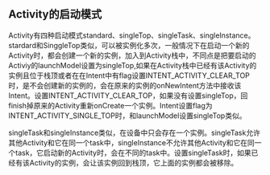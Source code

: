 ## Activity的启动模式
Activity有四种启动模式standard、singleTop、singleTask、singleInstance。stardard和SinggleTop类似，可以被实例化多次，一般情况下在启动一个新的Activity时，都会创建一个新的实例，加入到Activity栈中，不同点是把要启动的Activiy的launchModel设置为singleTop,如果在Activity栈中已经有该Activity的实例且位于栈顶或者在在Intent中有flag设置INTENT_ACTIVITY_CLEAR_TOP时，是不会创建新的实例的，会在原来的实例的onNewIntent方法中接收该Intent。设置INTENT_ACTIVITY_CLEAR_TOP，如果没有设置singleTop，回finish掉原来的Activity重新onCreate一个实例。Intent设置flag为INTENT_ACTIVITY_SINGLE_TOP时，和launchModel设置singleTop类似。

singleTask和singleInstance类似，在设备中只会存在一个实例。singleTask允许其他Activity和它在同一个task中，singleInstance不允许其他Activity和它在同一个task，它启动新的Activity时，会在不同的task中。设置singleTask时，如果已经有该Activity的实例，会让该实例回到栈顶，它上面的实例都会被移除。
